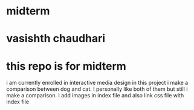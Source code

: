 # midterm
# vasishth chaudhari
# this repo is for midterm
i am currently enrolled in interactive media design
in this project i make a comparison between dog and cat. I personally like both of them but still i make a comparison. I add images in index file and also link css file with index file 
